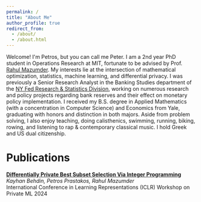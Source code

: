 ```yaml
---
permalink: /
title: "About Me"
author_profile: true
redirect_from: 
  - /about/
  - /about.html
---
```

Welcome! I'm Petros, but you can call me Peter. I am a 2nd year PhD student in Operations Research at MIT, fortunate to be advised by Prof. [Rahul Mazumder](https://www.mit.edu/~rahulmaz/). My interests lie at the intersection of mathematical optimization, statistics, machine learning, and differential privacy. I was previously a Senior Research Analyst in the Banking Studies department of the [NY Fed Research & Statistics Division](https://www.newyorkfed.org/research), working on numerous research and policy projects regarding bank reserves and their effect on monetary policy implementation. I received my B.S. degree in Applied Mathematics (with a concentration in Computer Science) and Economics from Yale, graduating with honors and distinction in both majors. Aside from problem solving, I also enjoy teaching, doing calisthenics, swimming, running, biking, rowing, and listening to rap & contemporary classical music. I hold Greek and US dual citizenship.

# Publications
**[Differentially Private Best Subset Selection Via Integer Programming](https://openreview.net/forum?id=EZkiDK6nhj)**  
*Kayhan Behdin, Petros Prastakos, Rahul Mazumder*  
International Conference in Learning Representations (ICLR) Workshop on Private ML 2024
